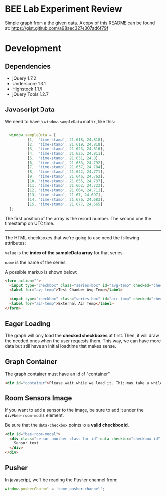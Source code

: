 BEE Lab Experiment Review
===

Simple graph from a the given data. A copy of this README can be found at: https://gist.github.com/a98aec327e307ad6f79f

Development
===

Dependencies
---

* jQuery 1.7.2
* Underscore 1.3.1
* Highstock 1.1.5
* jQuery Tools 1.2.7

Javascript Data
---

We need to have a `window.sampleData` matrix, like this:

```javascript

  window.sampleData = [
          [1,  'time-stamp', 21.618, 24.818],
          [2,  'time-stamp', 21.619, 24.818],
          [3,  'time-stamp', 21.623, 24.816],
          [4,  'time-stamp', 21.625, 24.811],
          [5,  'time-stamp', 21.631, 24.8],
          [6,  'time-stamp', 21.633, 24.792],
          [7,  'time-stamp', 21.637, 24.784],
          [8,  'time-stamp', 21.642, 24.771],
          [9,  'time-stamp', 21.646, 24.762],
          [10, 'time-stamp', 21.655, 24.737],
          [11, 'time-stamp', 21.662, 24.723],
          [12, 'time-stamp', 21.664, 24.711],
          [13, 'time-stamp', 21.67, 24.697],
          [14, 'time-stamp', 21.676, 24.683],
          [15, 'time-stamp', 21.677, 24.665]
  ];
```

The first position of the array is the record number. The second one the timestamp on UTC time.

---

The HTML checkboxes that we're going to use need the following attributes:

  `value` is the **index of the sampleData array** for that series

  `name` is the name of the series

A possible markup is shown below:

```html
<form action="">
  <input type="checkbox" class="series-box" id="avg-temp" checked="checked" value="1" name="Test Chamber Avg Temp"/>
  <label for="avg-temp">Test Chamber Avg Temp</label>

  <input type="checkbox" class="series-box" id="air-temp" checked="checked" value="2" name="External Air Temp" />
  <label for="air-temp">External Air Temp</label>
</form>
```

Eager Loading
---

The graph will only load the **checked checkboxes** at first. Then, it will draw the needed ones when the user requests them. This way, we can have more data but still have an initial loadtime that makes sense.

Graph Container
---

The graph container must have an id of "container"

```html
<div id="container">Please wait while we load it. This may take a while.</div>
```

Room Sensors Image
---

If you want to add a sensor to the image, be sure to add it under the `div#bee-room-modal` element.

Be sure that the `data-checkbox` points to a **valid checkbox id**.

```html
<div id="bee-room-modal">
  <div class="sensor another-class-for-id" data-checkbox="checkbox-id" title="tooltip">
    Sensor text
  </div>
</div>
```


## Pusher

In javascript, we'll be reading the Pusher channel from:

```javascript
window.pusherChannel = 'some-pusher-channel';
```
